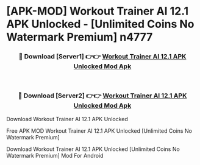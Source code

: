 # [APK-MOD] Workout Trainer AI 12.1 APK Unlocked - [Unlimited Coins No Watermark Premium] n4777



<div align="center">
<h3>🔴 Download [Server1] 👉👉 <a href="https://momento.my/?title=Workout_Trainer_AI_12.1_APK_Unlocked">Workout Trainer AI 12.1 APK Unlocked Mod Apk</a></h3><br>

<h3>🔴 Download [Server2] 👉👉 <a href="https://momento.my/?title=Workout_Trainer_AI_12.1_APK_Unlocked">Workout Trainer AI 12.1 APK Unlocked Mod Apk</a></h3>
</div>



Download Workout Trainer AI 12.1 APK Unlocked 

Free APK MOD Workout Trainer AI 12.1 APK Unlocked [Unlimited Coins No Watermark Premium]

Download Workout Trainer AI 12.1 APK Unlocked [Unlimited Coins No Watermark Premium] Mod For Android
